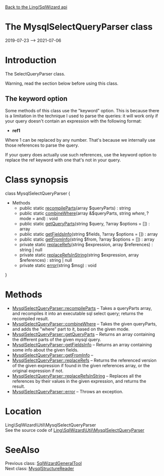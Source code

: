 [Back to the Ling/SqlWizard api](https://github.com/lingtalfi/SqlWizard/blob/master/doc/api/Ling/SqlWizard.md)



The MysqlSelectQueryParser class
================
2019-07-23 --> 2021-07-06






Introduction
============

The SelectQueryParser class.


Warning, read the section below before using this class.


The keyword option
--------------

Some methods of this class use the "keyword" option.
This is because there is a limitation in the technique I used to parse the queries: it will work only if your query doesn't contain
an expression with the following format:

- __ref1__

Where 1 can be replaced by any number.
That's because we internally use those references to parse the query.

If your query does actually use such references, use the keyword option to replace the ref keyword with
one that's not in your query.



Class synopsis
==============


class <span class="pl-k">MysqlSelectQueryParser</span>  {

- Methods
    - public static [recompileParts](https://github.com/lingtalfi/SqlWizard/blob/master/doc/api/Ling/SqlWizard/Util/MysqlSelectQueryParser/recompileParts.md)(array $queryParts) : string
    - public static [combineWhere](https://github.com/lingtalfi/SqlWizard/blob/master/doc/api/Ling/SqlWizard/Util/MysqlSelectQueryParser/combineWhere.md)(array &$queryParts, string $where, ?$mode = and) : void
    - public static [getQueryParts](https://github.com/lingtalfi/SqlWizard/blob/master/doc/api/Ling/SqlWizard/Util/MysqlSelectQueryParser/getQueryParts.md)(string $query, ?array $options = []) : array
    - public static [getFieldsInfo](https://github.com/lingtalfi/SqlWizard/blob/master/doc/api/Ling/SqlWizard/Util/MysqlSelectQueryParser/getFieldsInfo.md)(string $fields, ?array $options = []) : array
    - public static [getFromInfo](https://github.com/lingtalfi/SqlWizard/blob/master/doc/api/Ling/SqlWizard/Util/MysqlSelectQueryParser/getFromInfo.md)(string $from, ?array $options = []) : array
    - private static [replaceRefs](https://github.com/lingtalfi/SqlWizard/blob/master/doc/api/Ling/SqlWizard/Util/MysqlSelectQueryParser/replaceRefs.md)(string $expression, array $references) : string | null
    - private static [replaceRefsInString](https://github.com/lingtalfi/SqlWizard/blob/master/doc/api/Ling/SqlWizard/Util/MysqlSelectQueryParser/replaceRefsInString.md)(string $expression, array $references) : string | null
    - private static [error](https://github.com/lingtalfi/SqlWizard/blob/master/doc/api/Ling/SqlWizard/Util/MysqlSelectQueryParser/error.md)(string $msg) : void

}






Methods
==============

- [MysqlSelectQueryParser::recompileParts](https://github.com/lingtalfi/SqlWizard/blob/master/doc/api/Ling/SqlWizard/Util/MysqlSelectQueryParser/recompileParts.md) &ndash; Takes a queryParts array, and recompiles it into an executable sql select query; returns the recompiled result.
- [MysqlSelectQueryParser::combineWhere](https://github.com/lingtalfi/SqlWizard/blob/master/doc/api/Ling/SqlWizard/Util/MysqlSelectQueryParser/combineWhere.md) &ndash; Takes the given queryParts, and adds the "where" part to it, based on the given mode.
- [MysqlSelectQueryParser::getQueryParts](https://github.com/lingtalfi/SqlWizard/blob/master/doc/api/Ling/SqlWizard/Util/MysqlSelectQueryParser/getQueryParts.md) &ndash; Returns an array containing the different parts of the given mysql query.
- [MysqlSelectQueryParser::getFieldsInfo](https://github.com/lingtalfi/SqlWizard/blob/master/doc/api/Ling/SqlWizard/Util/MysqlSelectQueryParser/getFieldsInfo.md) &ndash; Returns an array containing some info about the given fields.
- [MysqlSelectQueryParser::getFromInfo](https://github.com/lingtalfi/SqlWizard/blob/master/doc/api/Ling/SqlWizard/Util/MysqlSelectQueryParser/getFromInfo.md) &ndash; 
- [MysqlSelectQueryParser::replaceRefs](https://github.com/lingtalfi/SqlWizard/blob/master/doc/api/Ling/SqlWizard/Util/MysqlSelectQueryParser/replaceRefs.md) &ndash; Returns the referenced version of the given expression if found in the given references array, or the original expression if not.
- [MysqlSelectQueryParser::replaceRefsInString](https://github.com/lingtalfi/SqlWizard/blob/master/doc/api/Ling/SqlWizard/Util/MysqlSelectQueryParser/replaceRefsInString.md) &ndash; Replaces all the references by their values in the given expression, and returns the result.
- [MysqlSelectQueryParser::error](https://github.com/lingtalfi/SqlWizard/blob/master/doc/api/Ling/SqlWizard/Util/MysqlSelectQueryParser/error.md) &ndash; Throws an exception.





Location
=============
Ling\SqlWizard\Util\MysqlSelectQueryParser<br>
See the source code of [Ling\SqlWizard\Util\MysqlSelectQueryParser](https://github.com/lingtalfi/SqlWizard/blob/master/Util/MysqlSelectQueryParser.php)



SeeAlso
==============
Previous class: [SqlWizardGeneralTool](https://github.com/lingtalfi/SqlWizard/blob/master/doc/api/Ling/SqlWizard/Tool/SqlWizardGeneralTool.md)<br>Next class: [MysqlStructureReader](https://github.com/lingtalfi/SqlWizard/blob/master/doc/api/Ling/SqlWizard/Util/MysqlStructureReader.md)<br>
